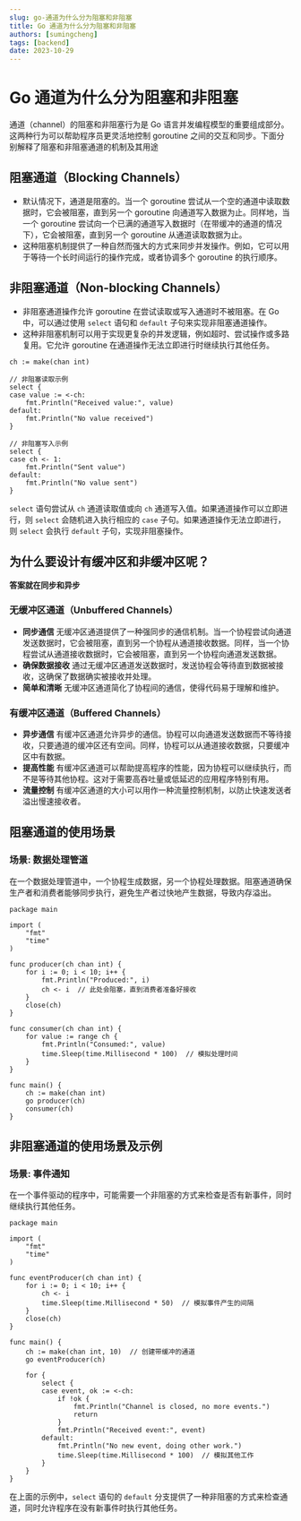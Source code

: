 ```yaml
---
slug: go-通道为什么分为阻塞和非阻塞
title: Go 通道为什么分为阻塞和非阻塞
authors: [sumingcheng]
tags: [backend]
date: 2023-10-29
---
```


# Go 通道为什么分为阻塞和非阻塞



 



通道（channel）的阻塞和非阻塞行为是 Go 语言并发编程模型的重要组成部分。这两种行为可以帮助程序员更灵活地控制 goroutine 之间的交互和同步。下面分别解释了阻塞和非阻塞通道的机制及其用途

## 阻塞通道（Blocking Channels）  

* 默认情况下，通道是阻塞的。当一个 goroutine 尝试从一个空的通道中读取数据时，它会被阻塞，直到另一个 goroutine 向通道写入数据为止。同样地，当一个 goroutine 尝试向一个已满的通道写入数据时（在带缓冲的通道的情况下），它会被阻塞，直到另一个 goroutine 从通道读取数据为止。
* 这种阻塞机制提供了一种自然而强大的方式来同步并发操作。例如，它可以用于等待一个长时间运行的操作完成，或者协调多个 goroutine 的执行顺序。

## 非阻塞通道（Non-blocking Channels）  

* 非阻塞通道操作允许 goroutine 在尝试读取或写入通道时不被阻塞。在 Go 中，可以通过使用 `select` 语句和 `default` 子句来实现非阻塞通道操作。
* 这种非阻塞机制可以用于实现更复杂的并发逻辑，例如超时、尝试操作或多路复用。它允许 goroutine 在通道操作无法立即进行时继续执行其他任务。

```
ch := make(chan int)

// 非阻塞读取示例
select {
case value := <-ch:
    fmt.Println("Received value:", value)
default:
    fmt.Println("No value received")
}

// 非阻塞写入示例
select {
case ch <- 1:
    fmt.Println("Sent value")
default:
    fmt.Println("No value sent")
}

```

`select` 语句尝试从 `ch` 通道读取值或向 `ch` 通道写入值。如果通道操作可以立即进行，则 `select` 会随机进入执行相应的 `case` 子句。如果通道操作无法立即进行，则 `select` 会执行 `default` 子句，实现非阻塞操作。

## 为什么要设计有缓冲区和非缓冲区呢？  

**答案就在同步和异步**

### 无缓冲区通道（Unbuffered Channels）  

* **同步通信** 无缓冲区通道提供了一种强同步的通信机制。当一个协程尝试向通道发送数据时，它会被阻塞，直到另一个协程从通道接收数据。同样，当一个协程尝试从通道接收数据时，它会被阻塞，直到另一个协程向通道发送数据。
* **确保数据接收** 通过无缓冲区通道发送数据时，发送协程会等待直到数据被接收，这确保了数据确实被接收并处理。
* **简单和清晰** 无缓冲区通道简化了协程间的通信，使得代码易于理解和维护。

### 有缓冲区通道（Buffered Channels）  

* **异步通信** 有缓冲区通道允许异步的通信。协程可以向通道发送数据而不等待接收，只要通道的缓冲区还有空间。同样，协程可以从通道接收数据，只要缓冲区中有数据。
* **提高性能** 有缓冲区通道可以帮助提高程序的性能，因为协程可以继续执行，而不是等待其他协程。这对于需要高吞吐量或低延迟的应用程序特别有用。
* **流量控制** 有缓冲区通道的大小可以用作一种流量控制机制，以防止快速发送者溢出慢速接收者。

## 阻塞通道的使用场景  
### 场景: 数据处理管道  

在一个数据处理管道中，一个协程生成数据，另一个协程处理数据。阻塞通道确保生产者和消费者能够同步执行，避免生产者过快地产生数据，导致内存溢出。

```
package main
​
import (
    "fmt"
    "time"
)
​
func producer(ch chan int) {
    for i := 0; i < 10; i++ {
        fmt.Println("Produced:", i)
        ch <- i  // 此处会阻塞，直到消费者准备好接收
    }
    close(ch)
}
​
func consumer(ch chan int) {
    for value := range ch {
        fmt.Println("Consumed:", value)
        time.Sleep(time.Millisecond * 100)  // 模拟处理时间
    }
}
​
func main() {
    ch := make(chan int)
    go producer(ch)
    consumer(ch)
}

```
## 非阻塞通道的使用场景及示例  
### 场景: 事件通知  

在一个事件驱动的程序中，可能需要一个非阻塞的方式来检查是否有新事件，同时继续执行其他任务。

```
package main
​
import (
    "fmt"
    "time"
)
​
func eventProducer(ch chan int) {
    for i := 0; i < 10; i++ {
        ch <- i
        time.Sleep(time.Millisecond * 50)  // 模拟事件产生的间隔
    }
    close(ch)
}
​
func main() {
    ch := make(chan int, 10)  // 创建带缓冲的通道
    go eventProducer(ch)
​
    for {
        select {
        case event, ok := <-ch:
            if !ok {
                fmt.Println("Channel is closed, no more events.")
                return
            }
            fmt.Println("Received event:", event)
        default:
            fmt.Println("No new event, doing other work.")
            time.Sleep(time.Millisecond * 100)  // 模拟其他工作
        }
    }
}

```

在上面的示例中，`select` 语句的 `default` 分支提供了一种非阻塞的方式来检查通道，同时允许程序在没有新事件时执行其他任务。